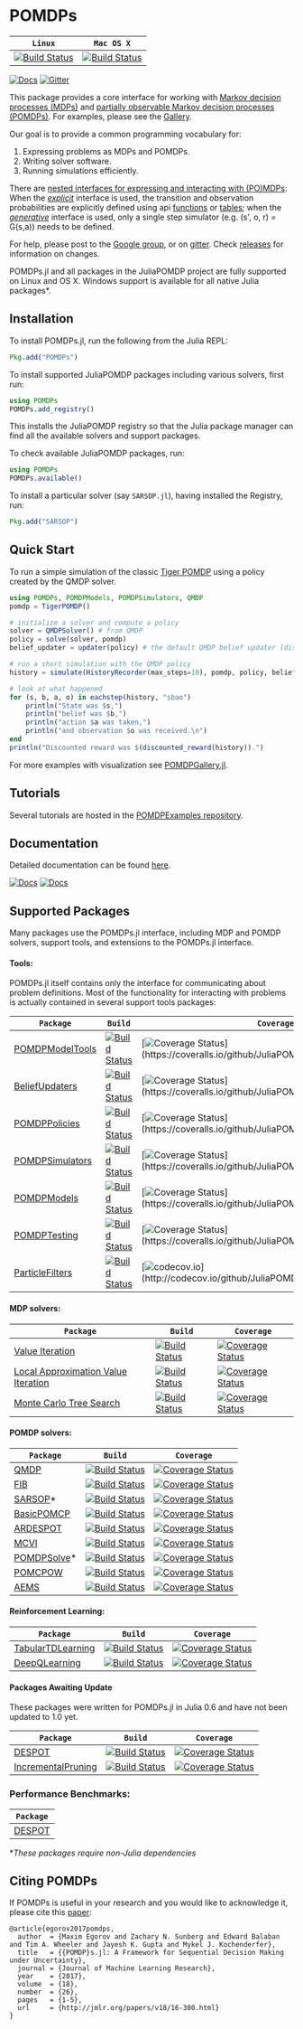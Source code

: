 # POMDPs

| **`Linux`** | **`Mac OS X`** | 
|-----------------|---------------------|
| [![Build Status](https://travis-ci.org/JuliaPOMDP/POMDPs.jl.svg?branch=master)](https://travis-ci.org/JuliaPOMDP/POMDPs.jl) | [![Build Status](https://travis-ci.org/JuliaPOMDP/POMDPs.jl.svg?branch=master)](https://travis-ci.org/JuliaPOMDP/POMDPs.jl)|


[![Docs](https://img.shields.io/badge/docs-latest-blue.svg)](https://JuliaPOMDP.github.io/POMDPs.jl/latest)
[![Gitter](https://badges.gitter.im/JuliaPOMDP/Lobby.svg)](https://gitter.im/JuliaPOMDP/Lobby?utm_source=badge&utm_medium=badge&utm_campaign=pr-badge)

This package provides a core interface for working with [Markov decision processes (MDPs)](https://en.wikipedia.org/wiki/Markov_decision_process) and [partially observable Markov decision processes (POMDPs)](https://en.wikipedia.org/wiki/Partially_observable_Markov_decision_process). For examples, please see the [Gallery](https://github.com/JuliaPOMDP/POMDPGallery.jl).

Our goal is to provide a common programming vocabulary for:

1. Expressing problems as MDPs and POMDPs. 
2. Writing solver software.
3. Running simulations efficiently.

There are [nested interfaces for expressing and interacting with (PO)MDPs](http://juliapomdp.github.io/POMDPs.jl/latest/def_pomdp): When the *[explicit](http://juliapomdp.github.io/POMDPs.jl/latest/explicit)* interface is used, the transition and observation probabilities are explicitly defined using api [functions](http://juliapomdp.github.io/POMDPs.jl/latest/explicit/#functional-form-explicit-pomdp) or [tables](http://juliapomdp.github.io/POMDPs.jl/latest/explicit/#tabular-form-explicit-pomdp); when the *[generative](http://juliapomdp.github.io/POMDPs.jl/latest/generative)* interface is used, only a single step simulator (e.g. (s', o, r) = G(s,a)) needs to be defined.

For help, please post to the [Google group](https://groups.google.com/forum/#!forum/pomdps-users), or on [gitter](https://gitter.im/JuliaPOMDP). Check [releases](https://github.com/JuliaPOMDP/POMDPs.jl/releases) for information on changes.

POMDPs.jl and all packages in the JuliaPOMDP project are fully supported on Linux and OS X. Windows support is available for all native Julia packages*. 

## Installation
To install POMDPs.jl, run the following from the Julia REPL: 
```julia
Pkg.add("POMDPs")
```

To install supported JuliaPOMDP packages including various solvers, first run:
```julia
using POMDPs
POMDPs.add_registry()
```

This installs the JuliaPOMDP registry so that the Julia package manager can find all the available solvers and support packages.

To check available JuliaPOMDP packages, run:
```julia
using POMDPs
POMDPs.available()
```

To install a particular solver (say `SARSOP.jl`), having installed the Registry, run:
```julia
Pkg.add("SARSOP")
```


## Quick Start

To run a simple simulation of the classic [Tiger POMDP](https://www.cs.rutgers.edu/~mlittman/papers/aij98-pomdp.pdf) using a policy created by the QMDP solver.

```julia
using POMDPs, POMDPModels, POMDPSimulators, QMDP
pomdp = TigerPOMDP()

# initialize a solver and compute a policy
solver = QMDPSolver() # from QMDP
policy = solve(solver, pomdp)
belief_updater = updater(policy) # the default QMDP belief updater (discrete Bayesian filter)

# run a short simulation with the QMDP policy
history = simulate(HistoryRecorder(max_steps=10), pomdp, policy, belief_updater)

# look at what happened
for (s, b, a, o) in eachstep(history, "sbao")
    println("State was $s,")
    println("belief was $b,")
    println("action $a was taken,")
    println("and observation $o was received.\n")
end
println("Discounted reward was $(discounted_reward(history)).")
```

For more examples with visualization see [POMDPGallery.jl](https://github.com/JuliaPOMDP/POMDPGallery.jl).

## Tutorials

Several tutorials are hosted in the [POMDPExamples repository](https://github.com/JuliaPOMDP/POMDPExamples.jl).

## Documentation

Detailed documentation can be found [here](http://juliapomdp.github.io/POMDPs.jl/latest/).

[![Docs](https://img.shields.io/badge/docs-latest-blue.svg)](https://JuliaPOMDP.github.io/POMDPs.jl/latest)
[![Docs](https://img.shields.io/badge/docs-stable-blue.svg)](https://JuliaPOMDP.github.io/POMDPs.jl/stable)


## Supported Packages

Many packages use the POMDPs.jl interface, including MDP and POMDP solvers, support tools, and extensions to the POMDPs.jl interface. 

#### Tools:

POMDPs.jl itself contains only the interface for communicating about problem definitions. Most of the functionality for interacting with problems is actually contained in several support tools packages:

|  **`Package`**   |  **`Build`** | **`Coverage`** |
|-------------------|----------------------|------------------|
| [POMDPModelTools](https://github.com/JuliaPOMDP/POMDPModelTools.jl) | [![Build Status](https://travis-ci.org/JuliaPOMDP/POMDPModelTools.jl.svg?branch=master)](https://travis-ci.org/JuliaPOMDP/POMDPModelTools.jl) | [![Coverage Status](https://coveralls.io/repos/github/JuliaPOMDP/POMDPModelTools.jl/badge.svg?)](https://coveralls.io/github/JuliaPOMDP/POMDPModelTools.jl?) |
| [BeliefUpdaters](https://github.com/JuliaPOMDP/BeliefUpdaters.jl) | [![Build Status](https://travis-ci.org/JuliaPOMDP/BeliefUpdaters.jl.svg?branch=master)](https://travis-ci.org/JuliaPOMDP/BeliefUpdaters.jl) | [![Coverage Status](https://coveralls.io/repos/github/JuliaPOMDP/BeliefUpdaters.jl/badge.svg?)](https://coveralls.io/github/JuliaPOMDP/BeliefUpdaters.jl?) |
| [POMDPPolicies](https://github.com/JuliaPOMDP/POMDPPolicies.jl) | [![Build Status](https://travis-ci.org/JuliaPOMDP/POMDPPolicies.jl.svg?branch=master)](https://travis-ci.org/JuliaPOMDP/POMDPPolicies.jl) | [![Coverage Status](https://coveralls.io/repos/github/JuliaPOMDP/POMDPPolicies.jl/badge.svg?)](https://coveralls.io/github/JuliaPOMDP/POMDPPolicies.jl?) |
| [POMDPSimulators](https://github.com/JuliaPOMDP/POMDPSimulators.jl) | [![Build Status](https://travis-ci.org/JuliaPOMDP/POMDPSimulators.jl.svg?branch=master)](https://travis-ci.org/JuliaPOMDP/POMDPSimulators.jl) | [![Coverage Status](https://coveralls.io/repos/github/JuliaPOMDP/POMDPSimulators.jl/badge.svg?)](https://coveralls.io/github/JuliaPOMDP/POMDPSimulators.jl?) |
| [POMDPModels](https://github.com/JuliaPOMDP/POMDPModels.jl) | [![Build Status](https://travis-ci.org/JuliaPOMDP/POMDPModels.jl.svg?branch=master)](https://travis-ci.org/JuliaPOMDP/POMDPModels.jl) | [![Coverage Status](https://coveralls.io/repos/github/JuliaPOMDP/POMDPModels.jl/badge.svg?)](https://coveralls.io/github/JuliaPOMDP/POMDPModels.jl?) |
| [POMDPTesting](https://github.com/JuliaPOMDP/POMDPTesting.jl) | [![Build Status](https://travis-ci.org/JuliaPOMDP/POMDPTesting.jl.svg?branch=master)](https://travis-ci.org/JuliaPOMDP/POMDPTesting.jl) | [![Coverage Status](https://coveralls.io/repos/github/JuliaPOMDP/POMDPTesting.jl/badge.svg?)](https://coveralls.io/github/JuliaPOMDP/POMDPTesting.jl?) |
| [ParticleFilters](https://github.com/JuliaPOMDP/ParticleFilters.jl) | [![Build Status](https://travis-ci.org/JuliaPOMDP/ParticleFilters.jl.svg?branch=master)](https://travis-ci.org/JuliaPOMDP/ParticleFilters.jl) | [![codecov.io](http://codecov.io/github/JuliaPOMDP/ParticleFilters.jl/coverage.svg?)](http://codecov.io/github/JuliaPOMDP/ParticleFilters.jl?) |

#### MDP solvers:

|  **`Package`**   |  **`Build`** | **`Coverage`** |
|-------------------|----------------------|------------------|
| [Value Iteration](https://github.com/JuliaPOMDP/DiscreteValueIteration.jl) | [![Build Status](https://travis-ci.org/JuliaPOMDP/DiscreteValueIteration.jl.svg?branch=master)](https://travis-ci.org/JuliaPOMDP/DiscreteValueIteration.jl)  | [![Coverage Status](https://coveralls.io/repos/github/JuliaPOMDP/DiscreteValueIteration.jl/badge.svg?branch=master)](https://coveralls.io/github/JuliaPOMDP/DiscreteValueIteration.jl?branch=master) |
| [Local Approximation Value Iteration](https://github.com/JuliaPOMDP/LocalApproximationValueIteration.jl) | [![Build Status](https://travis-ci.org/JuliaPOMDP/LocalApproximationValueIteration.jl.svg?branch=master)](https://travis-ci.org/JuliaPOMDP/LocalApproximationValueIteration.jl) | [![Coverage Status](https://coveralls.io/repos/github/JuliaPOMDP/LocalApproximationValueIteration.jl/badge.svg?branch=master)](https://coveralls.io/github/JuliaPOMDP/LocalApproximationValueIteration.jl?branch=master)
| [Monte Carlo Tree Search](https://github.com/JuliaPOMDP/MCTS.jl) | [![Build Status](https://travis-ci.org/JuliaPOMDP/MCTS.jl.svg?branch=master)](https://travis-ci.org/JuliaPOMDP/MCTS.jl) | [![Coverage Status](https://coveralls.io/repos/github/JuliaPOMDP/MCTS.jl/badge.svg?branch=master)](https://coveralls.io/github/JuliaPOMDP/MCTS.jl?branch=master) |

#### POMDP solvers:

|  **`Package`**   |  **`Build`** | **`Coverage`** |
|-------------------|----------------------|------------------|
| [QMDP](https://github.com/JuliaPOMDP/QMDP.jl) | [![Build Status](https://travis-ci.org/JuliaPOMDP/QMDP.jl.svg?branch=master)](https://travis-ci.org/JuliaPOMDP/QMDP.jl) | [![Coverage Status](https://coveralls.io/repos/JuliaPOMDP/QMDP.jl/badge.svg)](https://coveralls.io/r/JuliaPOMDP/QMDP.jl)  |
| [FIB](https://github.com/JuliaPOMDP/FIB.jl) | [![Build Status](https://travis-ci.org/JuliaPOMDP/FIB.jl.svg?branch=master)](https://travis-ci.org/JuliaPOMDP/FIB.jl) | [![Coverage Status](https://coveralls.io/repos/JuliaPOMDP/FIB.jl/badge.svg)](https://coveralls.io/r/JuliaPOMDP/FIB.jl)  |
| [SARSOP](https://github.com/JuliaPOMDP/SARSOP.jl)* | [![Build Status](https://travis-ci.org/JuliaPOMDP/SARSOP.jl.svg?branch=master)](https://travis-ci.org/JuliaPOMDP/SARSOP.jl) | [![Coverage Status](https://coveralls.io/repos/github/JuliaPOMDP/SARSOP.jl/badge.svg?branch=master)](https://coveralls.io/github/JuliaPOMDP/SARSOP.jl?branch=master) |
| [BasicPOMCP](https://github.com/JuliaPOMDP/BasicPOMCP.jl) | [![Build Status](https://travis-ci.org/JuliaPOMDP/BasicPOMCP.jl.svg?branch=master)](https://travis-ci.org/JuliaPOMDP/BasicPOMCP.jl) | [![Coverage Status](https://coveralls.io/repos/github/JuliaPOMDP/BasicPOMCP.jl/badge.svg?branch=master)](https://coveralls.io/github/JuliaPOMDP/BasicPOMCP.jl?branch=master) |
| [ARDESPOT](https://github.com/JuliaPOMDP/ARDESPOT.jl) | [![Build Status](https://travis-ci.org/JuliaPOMDP/ARDESPOT.jl.svg?branch=master)](https://travis-ci.org/JuliaPOMDP/ARDESPOT.jl) | [![Coverage Status](https://coveralls.io/repos/github/JuliaPOMDP/ARDESPOT.jl/badge.svg?branch=master)](https://coveralls.io/github/JuliaPOMDP/ARDESPOT.jl?branch=master) |
| [MCVI](https://github.com/JuliaPOMDP/MCVI.jl) | [![Build Status](https://travis-ci.org/JuliaPOMDP/MCVI.jl.svg?branch=master)](https://travis-ci.org/JuliaPOMDP/MCVI.jl) | [![Coverage Status](https://coveralls.io/repos/github/JuliaPOMDP/MCVI.jl/badge.svg?branch=master)](https://coveralls.io/github/JuliaPOMDP/MCVI.jl?branch=master) |
| [POMDPSolve](https://github.com/JuliaPOMDP/POMDPSolve.jl)* | [![Build Status](https://travis-ci.org/JuliaPOMDP/POMDPSolve.jl.svg?branch=master)](https://travis-ci.org/JuliaPOMDP/POMDPSolve.jl) | [![Coverage Status](https://coveralls.io/repos/JuliaPOMDP/POMDPSolve.jl/badge.svg)](https://coveralls.io/r/JuliaPOMDP/POMDPSolve.jl) |
| [POMCPOW](https://github.com/JuliaPOMDP/POMCPOW.jl) | [![Build Status](https://travis-ci.org/JuliaPOMDP/POMCPOW.jl.svg?branch=master)](https://travis-ci.org/JuliaPOMDP/POMCPOW.jl) | [![Coverage Status](https://coveralls.io/repos/github/JuliaPOMDP/POMCPOW.jl/badge.svg?branch=master)](https://coveralls.io/github/JuliaPOMDP/POMCPOW.jl?branch=master) |
| [AEMS](https://github.com/JuliaPOMDP/AEMS.jl) | [![Build Status](https://travis-ci.org/JuliaPOMDP/AEMS.jl.svg?branch=master)](https://travis-ci.org/JuliaPOMDP/AEMS.jl) | [![Coverage Status](https://coveralls.io/repos/JuliaPOMDP/AEMS.jl/badge.svg)](https://coveralls.io/r/JuliaPOMDP/AEMS.jl)  |

#### Reinforcement Learning:

|  **`Package`**   |  **`Build`** | **`Coverage`** |
|-------------------|----------------------|------------------|
| [TabularTDLearning](https://github.com/JuliaPOMDP/TabularTDLearning.jl) | [![Build Status](https://travis-ci.org/JuliaPOMDP/TabularTDLearning.jl.svg?branch=master)](https://travis-ci.org/JuliaPOMDP/TabularTDLearning.jl) | [![Coverage Status](https://coveralls.io/repos/JuliaPOMDP/TabularTDLearning.jl/badge.svg?branch=master&service=github)](https://coveralls.io/github/JuliaPOMDP/TabularTDLearning.jl?branch=master) |
| [DeepQLearning](https://github.com/JuliaPOMDP/DeepQLearning.jl) | [![Build Status](https://travis-ci.org/JuliaPOMDP/DeepQLearning.jl.svg?branch=master)](https://travis-ci.org/JuliaPOMDP/DeepQLearning.jl) | [![Coverage Status](https://coveralls.io/repos/JuliaPOMDP/DeepQLearning.jl/badge.svg?branch=master&service=github)](https://coveralls.io/github/JuliaPOMDP/DeepQLearning.jl?branch=master) |

#### Packages Awaiting Update

These packages were written for POMDPs.jl in Julia 0.6 and have not been updated to 1.0 yet.

|  **`Package`**   |  **`Build`** | **`Coverage`** |
|-------------------|----------------------|------------------|
| [DESPOT](https://github.com/JuliaPOMDP/DESPOT.jl) | [![Build Status](https://travis-ci.org/JuliaPOMDP/DESPOT.jl.svg?branch=master)](https://travis-ci.com/JuliaPOMDP/DESPOT.jl) | [![Coverage Status](https://coveralls.io/repos/github/JuliaPOMDP/DESPOT.jl/badge.svg?branch=master)](https://coveralls.io/github/JuliaPOMDP/DESPOT.jl?branch=master) |
| [IncrementalPruning](https://github.com/JuliaPOMDP/IncrementalPruning.jl) | [![Build Status](https://travis-ci.org/JuliaPOMDP/IncrementalPruning.jl.svg?branch=master)](https://travis-ci.org/JuliaPOMDP/IncrementalPruning.jl) | [![Coverage Status](https://coveralls.io/repos/github/JuliaPOMDP/IncrementalPruning.jl/badge.svg?branch=master)](https://coveralls.io/github/JuliaPOMDP/IncrementalPruning.jl?branch=master)  |

### Performance Benchmarks:

|  **`Package`**   | 
|-------------------|
| [DESPOT](https://github.com/JuliaPOMDP/DESPOT.jl/blob/master/test/perflog.md) | 

*_These packages require non-Julia dependencies_

## Citing POMDPs

If POMDPs is useful in your research and you would like to acknowledge it, please cite this [paper](http://www.jmlr.org/papers/v18/16-300.html):

```
@article{egorov2017pomdps,
  author  = {Maxim Egorov and Zachary N. Sunberg and Edward Balaban and Tim A. Wheeler and Jayesh K. Gupta and Mykel J. Kochenderfer},
  title   = {{POMDP}s.jl: A Framework for Sequential Decision Making under Uncertainty},
  journal = {Journal of Machine Learning Research},
  year    = {2017},
  volume  = {18},
  number  = {26},
  pages   = {1-5},
  url     = {http://jmlr.org/papers/v18/16-300.html}
}
```
